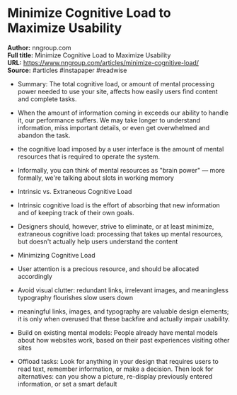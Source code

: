 # Minimize Cognitive Load to Maximize Usability

**Author:** nngroup.com  
**Full title:** Minimize Cognitive Load to Maximize Usability  
**URL:** https://www.nngroup.com/articles/minimize-cognitive-load/  
**Source:** #articles #instapaper #readwise

- Summary: The total cognitive load, or amount of mental processing power needed to use your site, affects how easily users find content and complete tasks. 
   
- When the amount of information coming in exceeds our ability to handle it, our performance suffers. We may take longer to understand information, miss important details, or even get overwhelmed and abandon the task. 
   
- the cognitive load imposed by a user interface is the amount of mental resources that is required to operate the system. 
   
- Informally, you can think of mental resources as "brain power" — more formally, we're talking about slots in working memory 
   
- Intrinsic vs. Extraneous Cognitive Load 
   
- Intrinsic cognitive load is the effort of absorbing that new information and of keeping track of their own goals. 
   
- Designers should, however, strive to eliminate, or at least minimize, extraneous cognitive load: processing that takes up mental resources, but doesn't actually help users understand the content 
   
- Minimizing Cognitive Load 
   
- User attention is a precious resource, and should be allocated accordingly 
   
- Avoid visual clutter: redundant links, irrelevant images, and meaningless typography flourishes slow users down 
   
- meaningful links, images, and typography are valuable design elements; it is only when overused that these backfire and actually impair usability. 
   
- Build on existing mental models: People already have mental models about how websites work, based on their past experiences visiting other sites 
   
- Offload tasks: Look for anything in your design that requires users to read text, remember information, or make a decision. Then look for alternatives: can you show a picture, re-display previously entered information, or set a smart default 
   
